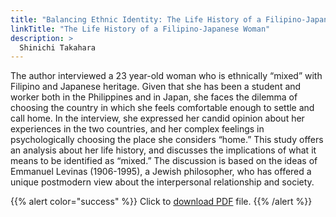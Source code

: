 ```yaml
---
title: "Balancing Ethnic Identity: The Life History of a Filipino-Japanese Woman"
linkTitle: "The Life History of a Filipino-Japanese Woman"
description: >
  Shinichi Takahara
---
```

The author interviewed a 23 year-old woman who is ethnically “mixed” with Filipino and Japanese heritage. Given that she has been a student and worker both in the Philippines and in Japan, she faces the dilemma of choosing the country in which she feels comfortable enough to settle and call home. In the interview, she expressed her candid opinion about her experiences in the two countries, and her complex feelings in psychologically choosing the place she considers “home.” This study offers an analysis about her life history, and discusses the implications of what it means to be identified as “mixed.” The discussion is based on the ideas of Emmanuel Levinas (1906-1995), a Jewish philosopher, who has offered a unique postmodern view about the interpersonal relationship and society.

{{% alert color="success" %}}
Click to [download PDF](https://timog.org/static/pdf/life-history-of-filipino-japanese-woman.pdf) file.
{{% /alert %}}

